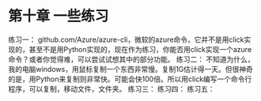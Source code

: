 # 第十章  一些练习 
练习一：
github.com/Azure/azure-cli，微软的azure命令，它并不是用click实现的，甚至不是用Python实现的，现在作为练习，你能否用click实现一个azure命令？或者你觉得难，可以尝试试想其中的部分功能。
练习二：
不知道为什么，我的电脑windows，用鼠标复制一个东西非常慢。复制1G估计得一天。但很神奇的是，用Python来复制则非常快。可能会快100倍。所以用click编写一个命令行程序，可以复制，移动文件，文件夹。
练习三：
练习四：
练习五：


